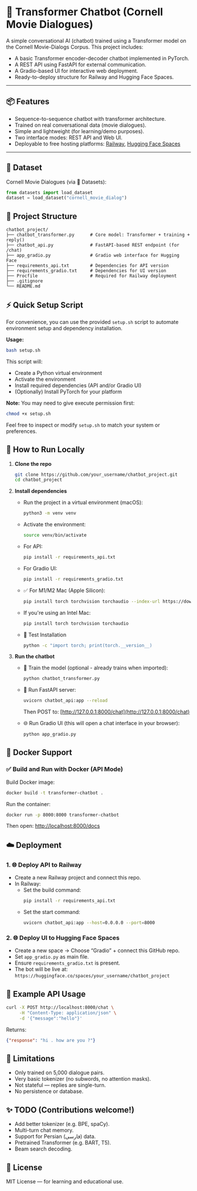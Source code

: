 # 🤖 Transformer Chatbot (Cornell Movie Dialogues)

A simple conversational AI (chatbot) trained using a Transformer model on the Cornell Movie-Dialogs Corpus. This project includes:

- A basic Transformer encoder-decoder chatbot implemented in PyTorch.
- A REST API using FastAPI for external communication.
- A Gradio-based UI for interactive web deployment.
- Ready-to-deploy structure for Railway and Hugging Face Spaces.

---

## 📦 Features

- Sequence-to-sequence chatbot with transformer architecture.
- Trained on real conversational data (movie dialogues).
- Simple and lightweight (for learning/demo purposes).
- Two interface modes: REST API and Web UI.
- Deployable to free hosting platforms: [Railway](https://railway.app), [Hugging Face Spaces](https://huggingface.co/spaces)

---

## 🧠 Dataset

Cornell Movie Dialogues (via 🤗 Datasets):

```python
from datasets import load_dataset
dataset = load_dataset("cornell_movie_dialog")
```

## 📁 Project Structure

```
chatbot_project/
├── chatbot_transformer.py      # Core model: Transformer + training + reply()
├── chatbot_api.py              # FastAPI-based REST endpoint (for /chat)
├── app_gradio.py               # Gradio web interface for Hugging Face
├── requirements_api.txt        # Dependencies for API version
├── requirements_gradio.txt     # Dependencies for UI version
├── Procfile                    # Required for Railway deployment
├── .gitignore
└── README.md
```


## ⚡ Quick Setup Script

For convenience, you can use the provided `setup.sh` script to automate environment setup and dependency installation.

**Usage:**

```bash
bash setup.sh
```

This script will:
- Create a Python virtual environment
- Activate the environment
- Install required dependencies (API and/or Gradio UI)
- (Optionally) Install PyTorch for your platform

 **Note:** You may need to give execute permission first:
 
 ```bash
 chmod +x setup.sh
```

Feel free to inspect or modify `setup.sh` to match your system or preferences.




## 🚀 How to Run Locally
1. **Clone the repo**

    ```bash
    git clone https://github.com/your_username/chatbot_project.git
    cd chatbot_project
    ```

2. **Install dependencies**

     - Run the project in a virtual environment (macOS):

          ```bash
          python3 -m venv venv
          ```

     - Activate the environment:

          ```bash
          source venv/bin/activate
          ```

     -  For API:

          ```bash
          pip install -r requirements_api.txt
          ```

     -  For Gradio UI:

          ```bash
          pip install -r requirements_gradio.txt
          ```

     -  ✅ For M1/M2 Mac (Apple Silicon):

          ```bash
          pip install torch torchvision torchaudio --index-url https://download.pytorch.org/whl/cpu
          ```

     -  If you're using an Intel Mac:

          ```bash
          pip install torch torchvision torchaudio
          ```

     - 🧪 Test Installation

          ```bash
          python -c "import torch; print(torch.__version__) 
          ```
          
3. **Run the chatbot**

    - 🧠 Train the model (optional - already trains when imported):

        ```bash
        python chatbot_transformer.py
        ```

    - 🚀 Run FastAPI server:

        ```bash
        uvicorn chatbot_api:app --reload
        ```
        Then POST to: [http://127.0.0.1:8000/chat](http://127.0.0.1:8000/chat)

    - 🌐 Run Gradio UI (this will open a chat interface in your browser):

        ```bash
        python app_gradio.py
        ```


## 🐳 Docker Support

### ✅ Build and Run with Docker (API Mode)

Build Docker image:

```bash
docker build -t transformer-chatbot .
```

Run the container:

```bash
docker run -p 8000:8000 transformer-chatbot
```

Then open: [http://localhost:8000/docs](http://localhost:8000/docs)



## ☁️ Deployment

### 1. 🌐 Deploy API to Railway

- Create a new Railway project and connect this repo.
- In Railway:
    - Set the build command:  
      ```bash
      pip install -r requirements_api.txt
      ```
    - Set the start command:  
      ```bash
      uvicorn chatbot_api:app --host=0.0.0.0 --port=8000
      ```

### 2. 🌐 Deploy UI to Hugging Face Spaces

- Create a new space → Choose “Gradio” + connect this GitHub repo.
- Set `app_gradio.py` as main file.
- Ensure `requirements_gradio.txt` is present.
- The bot will be live at:  
  `https://huggingface.co/spaces/your_username/chatbot_project`


## 📝 Example API Usage

```bash
curl -X POST http://localhost:8000/chat \
     -H "Content-Type: application/json" \
     -d '{"message":"hello"}'
```

Returns:

```json
{"response": "hi . how are you ?"}
```


## 📌 Limitations

- Only trained on 5,000 dialogue pairs.
- Very basic tokenizer (no subwords, no attention masks).
- Not stateful — replies are single-turn.
- No persistence or database.


## ✨ TODO (Contributions welcome!)

- Add better tokenizer (e.g. BPE, spaCy).
- Multi-turn chat memory.
- Support for Persian (فارسی) data.
- Pretrained Transformer (e.g. BART, T5).
- Beam search decoding.


## 📜 License

MIT License — for learning and educational use.